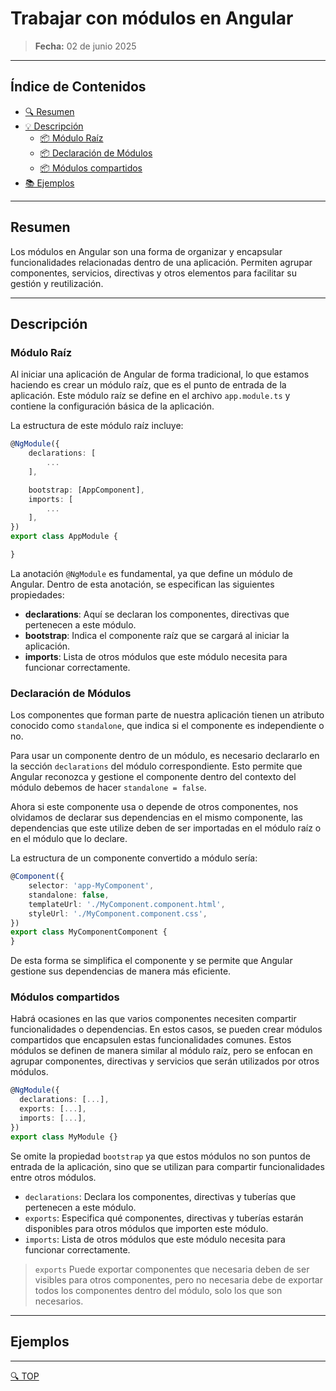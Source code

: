 # Trabajar con módulos en Angular

> **Fecha:** 02 de junio 2025

---
## Índice de Contenidos
- [🔍 Resumen](#resumen)
- [💡 Descripción](#descripción)
  - [📦 Módulo Raíz](#módulo-raíz)
  - [📦 Declaración de Módulos](#declaración-de-módulos)
  - [📦 Módulos compartidos](#módulos-compartidos)
- [📚 Ejemplos](#ejemplos)

---

## Resumen
Los módulos en Angular son una forma de organizar y encapsular funcionalidades relacionadas dentro de una aplicación. Permiten agrupar componentes, servicios, directivas y otros elementos para facilitar su gestión y reutilización.

---

## Descripción
### Módulo Raíz
Al iniciar una aplicación de Angular de forma tradicional, lo que estamos haciendo es crear un módulo raíz, que es el punto de entrada de la aplicación. Este módulo raíz se define en el archivo `app.module.ts` y contiene la configuración básica de la aplicación.

La estructura de este módulo raíz incluye:
```typescript
@NgModule({
    declarations: [
        ...
    ],

    bootstrap: [AppComponent],
    imports: [
        ...
    ],
})
export class AppModule {

}
```
La anotación `@NgModule` es fundamental, ya que define un módulo de Angular. Dentro de esta anotación, se especifican las siguientes propiedades:
- **declarations**: Aquí se declaran los componentes, directivas que pertenecen a este módulo.
- **bootstrap**: Indica el componente raíz que se cargará al iniciar la aplicación.
- **imports**: Lista de otros módulos que este módulo necesita para funcionar correctamente.

### Declaración de Módulos
Los componentes que forman parte de nuestra aplicación tienen un atributo conocido como `standalone`, que indica si el componente es independiente o no.

Para usar un componente dentro de un módulo, es necesario declararlo en la sección `declarations` del módulo correspondiente. Esto permite que Angular reconozca y gestione el componente dentro del contexto del módulo debemos de hacer `standalone = false`.

Ahora si este componente usa o depende de otros componentes, nos olvidamos de declarar sus dependencias en el mismo componente, las dependencias que este utilize deben de ser importadas en el módulo raíz o en el módulo que lo declare.

La estructura de un componente convertido a módulo sería:
```typescript
@Component({
    selector: 'app-MyComponent',
    standalone: false,
    templateUrl: './MyComponent.component.html',
    styleUrl: './MyComponent.component.css',
})
export class MyComponentComponent {
}
```
De esta forma se simplifica el componente y se permite que Angular gestione sus dependencias de manera más eficiente.
### Módulos compartidos
Habrá ocasiones en las que varios componentes necesiten compartir funcionalidades o dependencias. En estos casos, se pueden crear módulos compartidos que encapsulen estas funcionalidades comunes.
Estos módulos se definen de manera similar al módulo raíz, pero se enfocan en agrupar componentes, directivas y servicios que serán utilizados por otros módulos.

```typescript
@NgModule({
  declarations: [...],
  exports: [...],
  imports: [...],
})
export class MyModule {}
```
Se omite la propiedad `bootstrap` ya que estos módulos no son puntos de entrada de la aplicación, sino que se utilizan para compartir funcionalidades entre otros módulos.
- `declarations`: Declara los componentes, directivas y tuberías que pertenecen a este módulo.
- `exports`: Especifica qué componentes, directivas y tuberías estarán disponibles para otros módulos que importen este módulo.
- `imports`: Lista de otros módulos que este módulo necesita para funcionar correctamente.

>`exports` Puede exportar componentes que necesaria deben de ser visibles para otros componentes, pero no necesaria debe de exportar todos los componentes dentro del módulo, solo los que son necesarios.

---

## Ejemplos



---
[🔍 TOP](#índice-de-contenidos)
